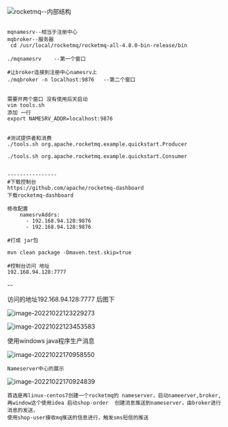 ![rocketmq--内部结构](../../AppData/Roaming/Typora/typora-user-images/image-20221022232928147.png)

```

mqnamesrv--相当于注册中心
mqbroker--服务器
 cd /usr/local/rocketmq/rocketmq-all-4.8.0-bin-release/bin
 
./mqnamesrv    --第一个窗口

#让broker连接到注册中心namesrv上
./mqbroker -n localhost:9876   --第二个窗口


需要开两个窗口 没有使用后天启动
vim tools.sh   
添加 一行
export NAMESRV_ADDR=localhost:9876


#测试提供者和消费
./tools.sh org.apache.rocketmq.example.quickstart.Producer

./tools.sh org.apache.rocketmq.example.quickstart.Consumer


----------------
#下载控制台
https://github.com/apache/rocketmq-dashboard
下载rocketmq-dashboard

修改配置
    namesrvAddrs:
	  - 192.168.94.128:9876
	  - 192.168.94.128:9876
	  
#打成 jar包
	  
mvn clean package -Dmaven.test.skip=true  

#控制台访问 地址
192.168.94.128:7777
```

--

访问的地址192.168.94.128:7777 后图下

![image-20221022123229273](../../AppData/Roaming/Typora/typora-user-images/image-20221022123229273.png)

![image-20221022123453583](../../AppData/Roaming/Typora/typora-user-images/image-20221022123453583.png)



使用windows java程序生产消息

![image-20221022170958550](../../AppData/Roaming/Typora/typora-user-images/image-20221022170958550.png)



```
Nameserver中心的展示
```

![image-20221022170924839](../../AppData/Roaming/Typora/typora-user-images/image-20221022170924839.png)







```
首选是再linux-centos7创建一个rocketmq的 nameserver，启动nameerver,broker, 
再window这个使用idea 启动shop-order  创建消息推送到nameserver，由broker进行消息的发送，
使用shop-user接收mq推送的信息进行，触发sms短信的推送
```

